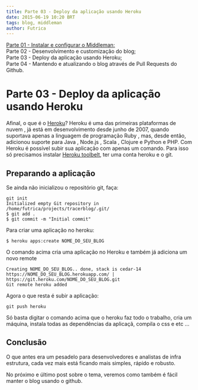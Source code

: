 ```yaml
---
title: Parte 03 - Deploy da aplicação usando Heroku
date: 2015-06-19 10:20 BRT
tags: blog, middleman
author: Futrica
---
```


[Parte 01 - Instalar e configurar o Middleman;](/criando-um-blog-com-middleman-pt1.html)<br />
Parte 02 - Desenvolvimento e customização do blog;<br />
Parte 03 - Deploy da aplicação usando Heroku; <br />
Parte 04 - Mantendo e atualizando o blog através de Pull Requests do Github.<br />

Parte 03 - Deploy da aplicação usando Heroku
=================================================

Afinal, o que é o [Heroku](https://www.heroku.com/)? 
Heroku é uma das primeiras plataformas de nuvem , já está em desenvolvimento desde junho de 2007, quando suportava apenas a linguagem de programação Ruby , mas, desde então, adicionou suporte para Java , Node.js , Scala , Clojure e Python e PHP. Com Heroku é possível subir sua aplicação com apenas um comando.
Para isso só precisamos instalar [Heroku toolbelt](https://toolbelt.heroku.com/), ter uma conta heroku e o git.

## Preparando a aplicação

Se ainda não inicializou o repositório git, faça:

```
git init
Initialized empty Git repository in /home/futrica/projects/tracerblog/.git/
$ git add .
$ git commit -m "Initial commit"
```

Para criar uma aplicação no heroku:

```
$ heroku apps:create NOME_DO_SEU_BLOG
```
O comando acima cria uma aplicação no Heroku e também já adiciona um novo remote 
```
Creating NOME_DO_SEU_BLOG.. done, stack is cedar-14
https://NOME_DO_SEU_BLOG.herokuapp.com/ | https://git.heroku.com/NOME_DO_SEU_BLOG.git
Git remote heroku added
```

Agora o que resta é subir a aplicação:

```
git push heroku 
```
Só basta digitar o comando acima que o heroku faz todo o trabalho, cria um máquina, instala todas as dependências da aplicaçã, compila o css e etc … 

           
## Conclusão

O que antes era um pesadelo para desenvolvedores e analistas de infra estrutura, cada vez mais está ficando mais simples, rápido e robusto.

No próximo e último post sobre o tema, veremos como também é fácil manter o blog usando o github.


